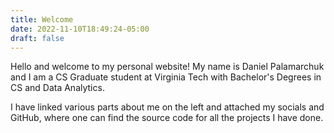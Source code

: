 ```yaml
---
title: Welcome
date: 2022-11-10T18:49:24-05:00
draft: false
---
```


Hello and welcome to my personal website!
My name is Daniel Palamarchuk and I am a CS Graduate student at Virginia Tech with Bachelor's Degrees in CS and Data Analytics.

I have linked various parts about me on the left and attached my socials and GitHub, where one can find the source code for all the projects I have done.
